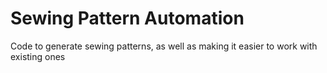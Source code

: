 # Sewing Pattern Automation
Code to generate sewing patterns, as well as making it easier to work with existing ones
